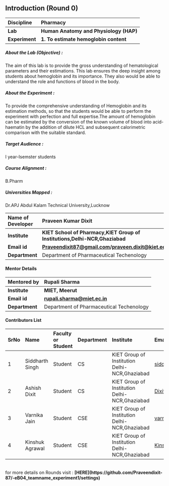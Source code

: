 ## Introduction (Round 0)


<b>Discipline | <b>Pharmacy
:--|:--|
<b> Lab | <b> Human Anatomy and Physiology (HAP)
<b> Experiment|     <b> 1. To estimate hemoglobin content

<h5> About the Lab (Objective) : </h5>

The aim of this lab is to provide the gross understanding of hematological parameters and their estimations. This lab ensures the deep insight among students about hemoglobin and its importance. They also would be able to understand the role and functions of blood in the body.

<h5> About the Experiment : </h5>

To provide the comprehensive understanding of Hemoglobin and its estimation methods, so that the students would be able to perform the experiment with perfection and full expertise.The amount of hemoglobin can be estimated by the conversion of the known volume of blood into acid-haematin by the addition of dilute HCL and subsequent calorimetric comparison with the suitable standard.

<h5> Target Audience : </h5>

I year-Isemster students

<h5> Course Alignment : </h5>

B.Pharm
<h5> Universities Mapped : </h5>

Dr.APJ Abdul Kalam Technical University,Lucknow

<b>Name of Developer | <b> Praveen Kumar Dixit
:--|:--|
<b> Institute | <b> KIET School of Pharmacy,KIET Group of Institutions,Delhi-NCR,Ghaziabad
<b> Email id|     <b> Praveendixit87@gmail.com/praveen.dixit@kiet.edu
<b> Department | Department of Pharmaceutical Techenology

#### Mentor Details

<b>Mentored by | <b> Rupali Sharma
:--|:--|
<b> Institute | <b> MIET, Meerut
<b> Email id|     <b> rupali.sharma@miet.ec.in
<b> Department | Department of Pharmaceutical Techenology


#### Contributors List

SrNo | Name | Faculty or Student | Department| Institute | Email id
:--|:--|:--|:--|:--|:--|
1 | Siddharth Singh | Student | CS       | KIET Group of Institution Delhi-NCR,Ghaziabad| siddharth.1822co1057@kiet.edu
2 | Ashish Dixit    | Student | CS       | KIET Group of Institution Delhi-NCR,Ghaziabad|Dixitashish628@gmail.com
3 | Varnika Jain    | Student | CSE      | KIET Group of Institution Delhi-NCR,Ghaziabad|varnika.1822cs1159@kiet.edu
4 | Kinshuk Agrawal    | Student | CSE      | KIET Group of Institution Delhi-NCR,Ghaziabad|Kinshuk926@gmail.com

<br>
for more details on Rounds visit : <b> [HERE](https://github.com/Praveendixit-87/-eB04_teamname_experiment1/settings) </b>
